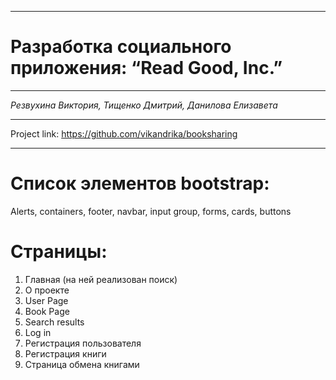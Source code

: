 ***
# Разработка социального приложения: “Read Good, Inc.”
***

_Резвухина Виктория,
Тищенко Дмитрий,
Данилова Елизавета_
***
Project link: https://github.com/vikandrika/booksharing 
***
# Список элементов bootstrap:
Alerts, containers, footer, navbar, input group, forms, cards, buttons

# Страницы:
1)	Главная (на ней реализован поиск)
2)	О проекте 
3)	User Page 
4)	Book Page
5)	Search results
6)	Log in
7)	Регистрация пользователя
8)	Регистрация книги
9)	Страница обмена книгами
